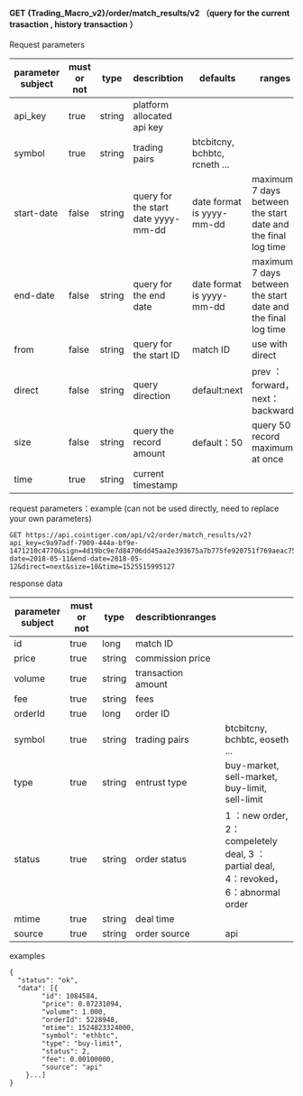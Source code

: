 ﻿#### GET {Trading_Macro_v2}/order/match_results/v2 （query for the current trasaction , history transaction ）

Request parameters

| parameter subject | must or not | type   | describtion                         | defaults                      | ranges                                                       |
| ----------------- | ----------- | ------ | ----------------------------------- | ----------------------------- | ------------------------------------------------------------ |
| api_key           | true        | string | platform allocated api key          |                               |                                                              |
| symbol            | true        | string | trading pairs                       | btcbitcny, bchbtc, rcneth ... |                                                              |
| start-date        | false       | string | query for the start date yyyy-mm-dd | date format is yyyy-mm-dd     | maximum 7 days between the start date and the final log time |
| end-date          | false       | string | query for the end date              | date format is  yyyy-mm-dd    | maximum 7 days between the start date and the final log time |
| from              | false       | string | query for the start ID              | match ID                      | use with direct                                              |
| direct            | false       | string | query direction                     | default:next                  | prev ：forward，next：backwards                              |
| size              | false       | string | query the record amount             | default：50                   | query 50 record maximum at once                              |
| time              | true        | string | current timestamp                   |                               |                                                              |
request parameters：example (can not be used directly, need to replace your own parameters)

```
GET https://api.cointiger.com/api/v2/order/match_results/v2?api_key=c9a97adf-7909-444a-bf9e-1471210c4770&sign=4d19bc9e7d84706dd45aa2e393675a7b775fe920751f769aeac75cf7b94c2b4bad4612534343437890e0ee2df769a227aa3f0d4d0db9305a67fb78ec314526bc&symbol=ethbtc&start-date=2018-05-11&end-date=2018-05-12&direct=next&size=10&time=1525515995127
```

response data

| parameter subject | must or not | type | describtionranges |                                                      |
| -------- | -------- | -------- | -------- | ------------------------------------------------------------ |
| id       | true     | long     | match ID  |                                                              |
| price    | true     | string   | commission price |                                                              |
| volume   | true     | string   | transaction amount   |                                                            |
| fee      | true     | string   | fees |                                                             |
| orderId  | true     | long     | order ID |                                                              |
| symbol   | true     | string   | trading pairs  | btcbitcny, bchbtc, eoseth ...                                |
| type     | true     | string   | entrust type | buy-market, sell-market, buy-limit, sell-limit |
| status   | true     | string   | order status | 1 ：new order, 2：compeletely deal,  3 ：partial deal,  4：revoked，6：abnormal order |
| mtime    | true     | string   | deal time |                                                              |
| source   | true     | string   | order source | api                                                          |

examples
```
{
  "status": "ok",
  "data": [{
		"id": 1084584,
		"price": 0.07231094,
		"volume": 1.000,
		"orderId": 5228948,
		"mtime": 1524823324000,
		"symbol": "ethbtc",
		"type": "buy-limit",
		"status": 2,
		"fee": 0.00100000,
		"source": "api"
	}...]
}
```